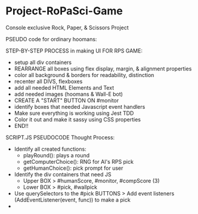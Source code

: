 # Project-RoPaSci-Game
Console exclusive Rock, Paper, &amp; Scissors Project

PSEUDO code for ordinary hoomans:

STEP-BY-STEP PROCESS in making UI FOR RPS GAME:

- setup all div containers
- REARRANGE all boxes using flex display, margin, & alignment properties
- color all background & borders for readability, distinction
- recenter all DIVS, flexboxes
- add all needed HTML Elements and Text
- add needed images (hoomans & Wall-E bot)
- CREATE A "START" BUTTON ON #monitor
- identify boxes that needed Javascript event handlers
- Make sure everything is working using Jest TDD
- Color it out and make it sassy using CSS properties
- END!!

SCRIPT.JS PSEUDOCODE Thought Process:
- Identify all created functions:
    - playRound(): plays a round
    - getComputerChoice(): RNG for AI's RPS pick
    - getHumanChoice(): pick prompt for user
- Identify the div containers that need JS
    - Upper BOX > #humanScore, #monitor, #compScore (3)
    - Lower BOX > #pick, #wallpick
- Use querySelectors to the #pick BUTTONS > Add event listeners (AddEventListener(event, func)) to make a pick
- 


